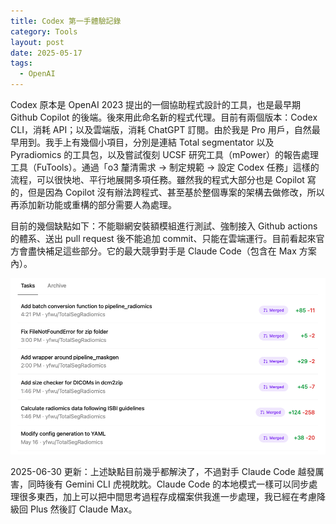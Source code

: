 ```yaml
---
title: Codex 第一手體驗記錄
category: Tools
layout: post
date: 2025-05-17
tags:
  - OpenAI
---
```

Codex 原本是 OpenAI 2023 提出的一個協助程式設計的工具，也是最早期 Github Copilot 的後端。後來用此命名新的程式代理。目前有兩個版本：Codex CLI，消耗 API；以及雲端版，消耗 ChatGPT 訂閱。由於我是 Pro 用戶，自然最早用到。我手上有幾個小項目，分別是連結 Total segmentator 以及 Pyradiomics 的工具包，以及嘗試復刻 UCSF 研究工具（mPower）的報告處理工具（FuTools）。通過「o3 釐清需求 → 制定規範 → 設定 Codex 任務」這樣的流程，可以很快地、平行地展開多項任務。雖然我的程式大部分也是 Copilot 寫的，但是因為 Copilot 沒有辦法跨程式、甚至基於整個專案的架構去做修改，所以再添加新功能或重構的部分需要人為處理。

目前的幾個缺點如下：不能聯網安裝額模組進行測試、強制接入 Github actions 的體系、送出 pull request 後不能追加 commit、只能在雲端運行。目前看起來官方會盡快補足這些部分。它的最大競爭對手是 Claude Code（包含在 Max 方案內）。

![Codex](/assets/img/blog-codex.png)

2025-06-30 更新：上述缺點目前幾乎都解決了，不過對手 Claude Code 越發厲害，同時後有 Gemini CLI 虎視眈眈。Claude Code 的本地模式一樣可以同步處理很多東西，加上可以把中間思考過程存成檔案供我進一步處理，我已經在考慮降級回 Plus 然後訂 Claude Max。
